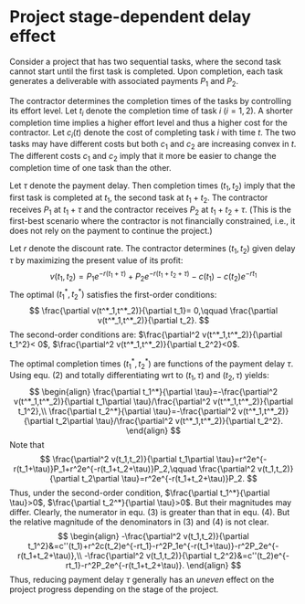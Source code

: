 # Project stage-dependent delay effect

Consider a project that has two sequential tasks, where the second task cannot start until the first task is completed. Upon completion, each task generates a deliverable with associated payments $P_1$ and $P_2$.

The contractor determines the completion times of the tasks by controlling its effort level. Let $t_i$ denote the completion time of task $i$ ($i=1,2$). A shorter completion time implies a higher effort level and thus a higher cost for the contractor. Let $c_i(t)$ denote the cost of completing task $i$ with time $t$. The two tasks may have different costs but both $c_1$ and $c_2$ are increasing convex in $t$. The different costs $c_1$ and $c_2$ imply that it more be easier to change the completion time of one task than the other.

Let $\tau$ denote the payment delay. Then completion times $(t_1,t_2)$ imply that the first task is completed at $t_1$, the second task at $t_1+t_2$. The contractor receives $P_1$ at $t_1+\tau$ and the contractor receives $P_2$ at $t_1+t_2+\tau$. (This is the first-best scenario where the contractor is not financially constrained, i.e., it does not rely on the payment to continue the project.)

Let $r$ denote the discount rate. The contractor determines $(t_1,t_2)$ given delay $\tau$ by maximizing the present value of its profit:
$$
v(t_1,t_2)=P_1e^{-r(t_1+\tau)}+P_2e^{-r(t_1+t_2+\tau)}-c(t_1)-c(t_2)e^{-rt_1}
$$
The optimal $(t_1^*,t_2^*)$ satisfies the first-order conditions:
$$
\frac{\partial v(t^*_1,t^*_2)}{\partial t_1}= 0,\qquad \frac{\partial v(t^*_1,t^*_2)}{\partial t_2}.
$$
The second-order conditions are: $\frac{\partial^2 v(t^*_1,t^*_2)}{\partial t_1^2}< 0$, $\frac{\partial^2 v(t^*_1,t^*_2)}{\partial t_2^2}<0$.

The optimal completion times $(t_1^*,t_2^*)$ are functions of the payment delay $\tau$. Using equ. (2) and totally differentiating wrt to $(t_1,\tau)$ and $(t_2,\tau)$ yields:
$$
\begin{align}
\frac{\partial t_1^*}{\partial \tau}=-\frac{\partial^2 v(t^*_1,t^*_2)}{\partial t_1\partial \tau}/\frac{\partial^2 v(t^*_1,t^*_2)}{\partial t_1^2},\\
\frac{\partial t_2^*}{\partial \tau}=-\frac{\partial^2 v(t^*_1,t^*_2)}{\partial t_2\partial \tau}/\frac{\partial^2 v(t^*_1,t^*_2)}{\partial t_2^2}.
\end{align}
$$
Note that
$$
\frac{\partial^2 v(t_1,t_2)}{\partial t_1\partial \tau}=r^2e^{-r(t_1+\tau)}P_1+r^2e^{-r(t_1+t_2+\tau)}P_2,\qquad \frac{\partial^2 v(t_1,t_2)}{\partial t_2\partial \tau}=r^2e^{-r(t_1+t_2+\tau)}P_2.
$$
Thus, under the second-order condition, $\frac{\partial t_1^*}{\partial \tau}>0$, $\frac{\partial t_2^*}{\partial \tau}>0$. But their magnitudes may differ. Clearly, the numerator in equ. (3) is greater than that in equ. (4). But the relative magnitude of the denominators in (3) and (4) is not clear.
$$
\begin{align}
-\frac{\partial^2 v(t_1,t_2)}{\partial t_1^2}&=c''(t_1)+r^2c(t_2)e^{-rt_1}-r^2P_1e^{-r(t_1+\tau)}-r^2P_2e^{-r(t_1+t_2+\tau)},\\
-\frac{\partial^2 v(t_1,t_2)}{\partial t_2^2}&=c''(t_2)e^{-rt_1}-r^2P_2e^{-r(t_1+t_2+\tau)}.
\end{align}
$$
Thus, reducing payment delay $\tau$ generally has an _uneven_ effect on the project progress depending on the stage of the project. 

